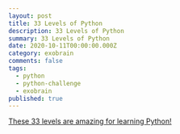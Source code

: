 ```yaml
---
layout: post
title: 33 Levels of Python
description: 33 Levels of Python
summary: 33 Levels of Python
date: 2020-10-11T00:00:00.000Z
category: exobrain
comments: false
tags:
  - python
  - python-challenge
  - exobrain
published: true
---
```


[These 33 levels are amazing for learning Python!](http://www.pythonchallenge.com/)